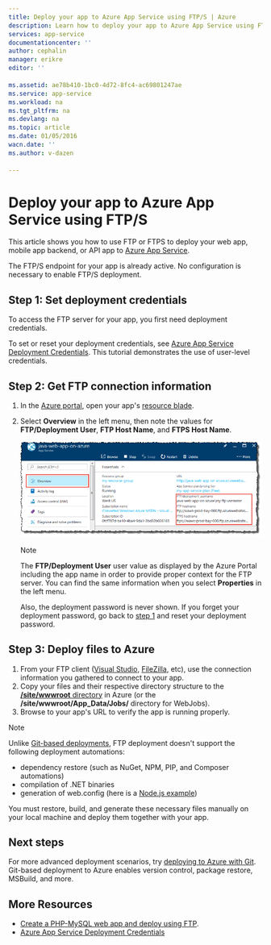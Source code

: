 ```yaml
---
title: Deploy your app to Azure App Service using FTP/S | Azure 
description: Learn how to deploy your app to Azure App Service using FTP or FTPS.
services: app-service
documentationcenter: ''
author: cephalin
manager: erikre
editor: ''

ms.assetid: ae78b410-1bc0-4d72-8fc4-ac69801247ae
ms.service: app-service
ms.workload: na
ms.tgt_pltfrm: na
ms.devlang: na
ms.topic: article
ms.date: 01/05/2016
wacn.date: ''
ms.author: v-dazen

---
```

# Deploy your app to Azure App Service using FTP/S
This article shows you how to use FTP or FTPS to deploy your web app, mobile app backend, 
or API app to [Azure App Service](/app-service-web/app-service-changes-existing-services).

The FTP/S endpoint for your app is already active. No configuration is necessary to enable FTP/S deployment. 

<a name="step1"></a>
## Step 1: Set deployment credentials

To access the FTP server for your app, you first need deployment credentials. 

To set or reset your deployment credentials, see [Azure App Service Deployment Credentials](app-service-deployment-credentials.md). This tutorial demonstrates the use of user-level credentials.

## Step 2: Get FTP connection information

1. In the [Azure portal](https://portal.azure.cn), open your app's [resource blade](../azure-resource-manager/resource-group-portal.md#manage-resources).
2. Select **Overview** in the left menu, then note the values for **FTP/Deployment User**, **FTP Host Name**, and **FTPS Host Name**. 

    ![FTP Connection Information](./media/web-sites-deploy/FTP-Connection-Info.PNG)

    > [!NOTE]
    > The **FTP/Deployment User** user value as displayed by the Azure Portal including the app name in order to provide proper context for the FTP server.
    > You can find the same information when you select **Properties** in the left menu. 
    >
    > Also, the deployment password is never shown. If you forget your deployment password, go back to [step 1](#step1) and reset your deployment password.
    >
    >

## Step 3: Deploy files to Azure

1. From your FTP client ([Visual Studio](https://www.visualstudio.com/vs/community/), [FileZilla](https://filezilla-project.org/download.php?type=client), etc), 
use the connection information you gathered to connect to your app.
3. Copy your files and their respective directory structure to the [**/site/wwwroot** directory](https://github.com/projectkudu/kudu/wiki/File-structure-on-azure) in Azure (or the **/site/wwwroot/App_Data/Jobs/** directory for WebJobs).
4. Browse to your app's URL to verify the app is running properly. 

> [!NOTE] 
> Unlike [Git-based deployments](app-service-deploy-local-git.md), FTP deployment doesn't support the following deployment automations: 
>
> - dependency restore (such as NuGet, NPM, PIP, and Composer automations)
> - compilation of .NET binaries
> - generation of web.config (here is a [Node.js example](https://github.com/projectkudu/kudu/wiki/Using-a-custom-web.config-for-Node-apps))
> 
> You must restore, build, and generate these necessary files manually on your local machine and deploy them together with your app.
>
>

## Next steps

For more advanced deployment scenarios, try [deploying to Azure with Git](app-service-deploy-local-git.md). Git-based deployment to Azure
enables version control, package restore, MSBuild, and more.

## More Resources

* [Create a PHP-MySQL web app and deploy using FTP](web-sites-php-mysql-deploy-use-ftp.md).
* [Azure App Service Deployment Credentials](app-service-deploy-ftp.md)